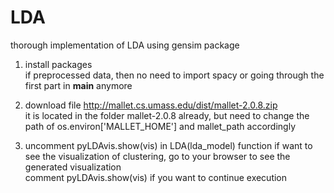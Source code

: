 # LDA
thorough implementation of LDA using gensim package

1. install packages  
if preprocessed data, then no need to import spacy or going through the first part in __main__ anymore

2. download file http://mallet.cs.umass.edu/dist/mallet-2.0.8.zip  
it is located in the folder mallet-2.0.8 already, but need to change the path of os.environ['MALLET_HOME'] and mallet_path accordingly

3. uncomment pyLDAvis.show(vis) in LDA(lda_model) function if want to see the visualization of clustering, go to your browser to see the generated visualization  
  comment pyLDAvis.show(vis) if you want to continue execution
 

